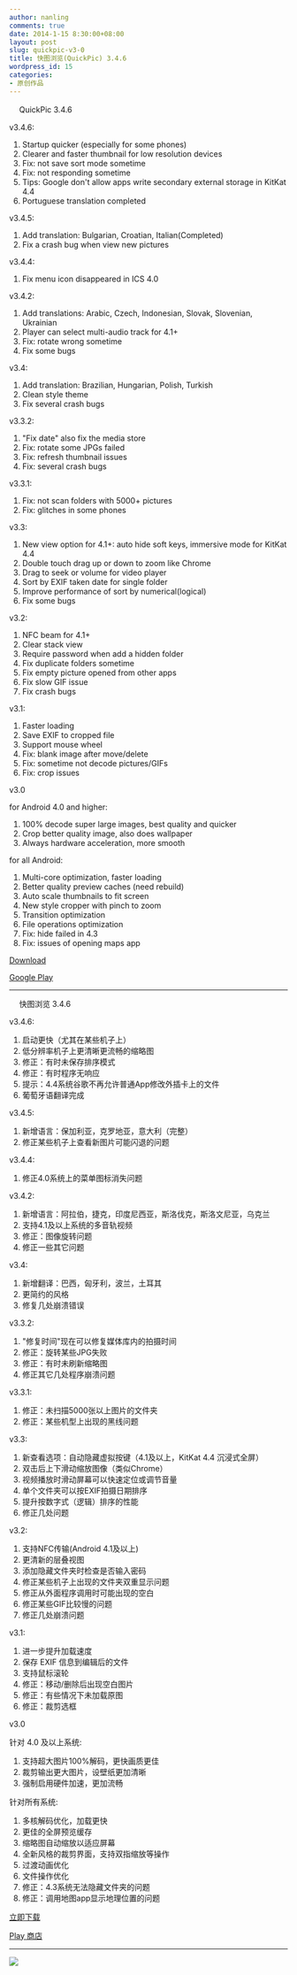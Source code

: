 ```yaml
---
author: nanling
comments: true
date: 2014-1-15 8:30:00+08:00
layout: post
slug: quickpic-v3-0
title: 快图浏览(QuickPic) 3.4.6
wordpress_id: 15
categories:
- 原创作品
---
```


　 QuickPic 3.4.6

v3.4.6:

1. Startup quicker (especially for some phones)
2. Clearer and faster thumbnail for low resolution devices
3. Fix: not save sort mode sometime
4. Fix: not responding sometime
5. Tips: Google don't allow apps write secondary external storage in KitKat 4.4
6. Portuguese translation completed

v3.4.5:

1. Add translation: Bulgarian, Croatian, Italian(Completed)
2. Fix a crash bug when view new pictures

v3.4.4:

1. Fix menu icon disappeared in ICS 4.0

v3.4.2:

1. Add translations: Arabic, Czech, Indonesian, Slovak, Slovenian, Ukrainian
2. Player can select multi-audio track for 4.1+
3. Fix: rotate wrong sometime
4. Fix some bugs

v3.4:

1. Add translation: Brazilian, Hungarian, Polish, Turkish
2. Clean style theme
3. Fix several crash bugs

v3.3.2:

1. "Fix date" also fix the media store
2. Fix: rotate some JPGs failed
3. Fix: refresh thumbnail issues
4. Fix: several crash bugs

v3.3.1:

1. Fix: not scan folders with 5000+ pictures
2. Fix: glitches in some phones

v3.3:

1. New view option for 4.1+: auto hide soft keys, immersive mode for KitKat 4.4
2. Double touch drag up or down to zoom like Chrome
3. Drag to seek or volume for video player
4. Sort by EXIF taken date for single folder
5. Improve performance of sort by numerical(logical)
6. Fix some bugs

v3.2:

1. NFC beam for 4.1+
2. Clear stack view
3. Require password when add a hidden folder
4. Fix duplicate folders sometime
5. Fix empty picture opened from other apps
6. Fix slow GIF issue
7. Fix crash bugs

v3.1:

1. Faster loading
2. Save EXIF to cropped file
3. Support mouse wheel
4. Fix: blank image after move/delete
5. Fix: sometime not decode pictures/GIFs
6. Fix: crop issues

v3.0

for Android 4.0 and higher:

1.  100% decode super large images, best quality and quicker
2.  Crop better quality image, also does wallpaper
3.  Always hardware acceleration, more smooth

for all Android:

1.  Multi-core optimization, faster loading
2.  Better quality preview caches (need rebuild)
3.  Auto scale thumbnails to fit screen
4.  New style cropper with pinch to zoom
5.  Transition optimization
6.  File operations optimization 
7.  Fix: hide failed in 4.3
8.  Fix: issues of opening maps app

[Download](/assets/QuickPic_3.4.6.apk)

[Google Play](https://play.google.com/store/apps/details?id=com.alensw.PicFolder)

----------------

　 快图浏览 3.4.6

v3.4.6:
1. 启动更快（尤其在某些机子上）
2. 低分辨率机子上更清晰更流畅的缩略图
3. 修正：有时未保存排序模式
4. 修正：有时程序无响应
5. 提示：4.4系统谷歌不再允许普通App修改外插卡上的文件
6. 葡萄牙语翻译完成

v3.4.5:

1. 新增语言：保加利亚，克罗地亚，意大利（完整）
2. 修正某些机子上查看新图片可能闪退的问题

v3.4.4:

1. 修正4.0系统上的菜单图标消失问题

v3.4.2:

1. 新增语言：阿拉伯，捷克，印度尼西亚，斯洛伐克，斯洛文尼亚，乌克兰
2. 支持4.1及以上系统的多音轨视频
3. 修正：图像旋转问题
4. 修正一些其它问题

v3.4:

1. 新增翻译：巴西，匈牙利，波兰，土耳其
2. 更简约的风格
3. 修复几处崩溃错误

v3.3.2:

1. "修复时间"现在可以修复媒体库内的拍摄时间
2. 修正：旋转某些JPG失败
3. 修正：有时未刷新缩略图
4. 修正其它几处程序崩溃问题

v3.3.1:

1. 修正：未扫描5000张以上图片的文件夹
2. 修正：某些机型上出现的黑线问题

v3.3:

1. 新查看选项：自动隐藏虚拟按键（4.1及以上，KitKat 4.4 沉浸式全屏）
2. 双击后上下滑动缩放图像（类似Chrome）
3. 视频播放时滑动屏幕可以快速定位或调节音量
4. 单个文件夹可以按EXIF拍摄日期排序
5. 提升按数字式（逻辑）排序的性能
6. 修正几处问题

v3.2:

1. 支持NFC传输(Android 4.1及以上)
2. 更清新的层叠视图
3. 添加隐藏文件夹时检查是否输入密码
4. 修正某些机子上出现的文件夹双重显示问题
5. 修正从外面程序调用时可能出现的空白
6. 修正某些GIF比较慢的问题
7. 修正几处崩溃问题

v3.1:

1. 进一步提升加载速度
2. 保存 EXIF 信息到编辑后的文件
3. 支持鼠标滚轮
4. 修正：移动/删除后出现空白图片
5. 修正：有些情况下未加载原图
6. 修正：裁剪选框

v3.0

针对 4.0 及以上系统:

1. 支持超大图片100%解码，更快画质更佳
2. 裁剪输出更大图片，设壁纸更加清晰
3. 强制启用硬件加速，更加流畅

针对所有系统:

1. 多核解码优化，加载更快
2. 更佳的全屏预览缓存
3. 缩略图自动缩放以适应屏幕
4. 全新风格的裁剪界面，支持双指缩放等操作
5. 过渡动画优化
6. 文件操作优化
7. 修正：4.3系统无法隐藏文件夹的问题
8. 修正：调用地图app显示地理位置的问题

[立即下载](/assets/QuickPic_3.4.6.apk)

[Play 商店](https://play.google.com/store/apps/details?id=com.alensw.PicFolder)

----------------

![](/assets/quickpic/large-preview.png)
